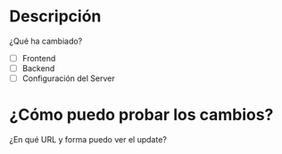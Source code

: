 # Descripción
¿Qué ha cambiado?

- [ ] Frontend
- [ ] Backend
- [ ] Configuración del Server

# ¿Cómo puedo probar los cambios?
¿En qué URL y forma puedo ver el update?
